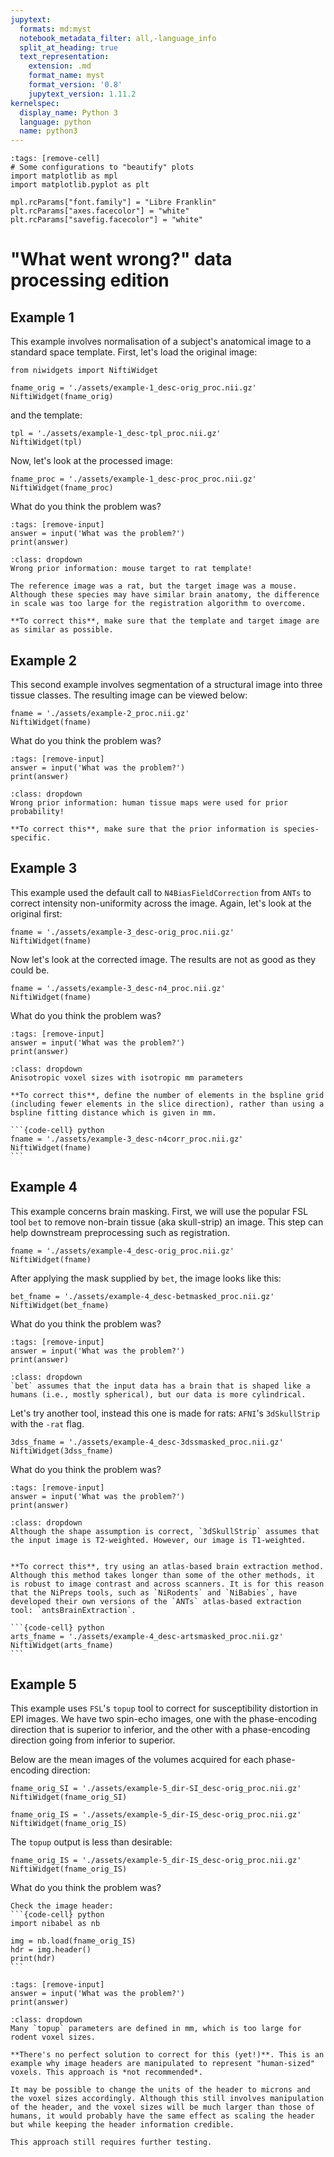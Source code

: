 ```yaml
---
jupytext:
  formats: md:myst
  notebook_metadata_filter: all,-language_info
  split_at_heading: true
  text_representation:
    extension: .md
    format_name: myst
    format_version: '0.8'
    jupytext_version: 1.11.2
kernelspec:
  display_name: Python 3
  language: python
  name: python3
---
```


```{code-cell} python
:tags: [remove-cell]
# Some configurations to "beautify" plots
import matplotlib as mpl
import matplotlib.pyplot as plt

mpl.rcParams["font.family"] = "Libre Franklin"
plt.rcParams["axes.facecolor"] = "white"
plt.rcParams["savefig.facecolor"] = "white"
```

# "What went wrong?" data processing edition
## Example 1
This example involves normalisation of a subject's anatomical image to a standard space template.
First, let's load the original image:
```{code-cell} python
from niwidgets import NiftiWidget

fname_orig = './assets/example-1_desc-orig_proc.nii.gz'
NiftiWidget(fname_orig)
```
and the template:
```{code-cell} python
tpl = './assets/example-1_desc-tpl_proc.nii.gz'
NiftiWidget(tpl)
```

Now, let's look at the processed image:
```{code-cell} python
fname_proc = './assets/example-1_desc-proc_proc.nii.gz'
NiftiWidget(fname_proc)
```

What do you think the problem was?
```{code-cell} python
:tags: [remove-input]
answer = input('What was the problem?')
print(answer)
```

```{admonition} Click the button to reveal the answer!
:class: dropdown
Wrong prior information: mouse target to rat template!

The reference image was a rat, but the target image was a mouse.
Although these species may have similar brain anatomy, the difference in scale was too large for the registration algorithm to overcome.

**To correct this**, make sure that the template and target image are as similar as possible.
```

## Example 2
This second example involves segmentation of a structural image into three tissue classes.
The resulting image can be viewed below:
```{code-cell} python
fname = './assets/example-2_proc.nii.gz'
NiftiWidget(fname)
```

What do you think the problem was?
```{code-cell} python
:tags: [remove-input]
answer = input('What was the problem?')
print(answer)
```

```{admonition} Click the button to reveal!
:class: dropdown
Wrong prior information: human tissue maps were used for prior probability!

**To correct this**, make sure that the prior information is species-specific.
```

## Example 3
This example used the default call to `N4BiasFieldCorrection` from `ANTs` to correct intensity non-uniformity across the image.
Again, let's look at the original first:

```{code-cell} python
fname = './assets/example-3_desc-orig_proc.nii.gz'
NiftiWidget(fname)
```

Now let's look at the corrected image. The results are not as good as they could be.

```{code-cell} python
fname = './assets/example-3_desc-n4_proc.nii.gz'
NiftiWidget(fname)
```

What do you think the problem was?
```{code-cell} python
:tags: [remove-input]
answer = input('What was the problem?')
print(answer)
```

````{admonition} Click the button to reveal!
:class: dropdown
Anisotropic voxel sizes with isotropic mm parameters

**To correct this**, define the number of elements in the bspline grid (including fewer elements in the slice direction), rather than using a bspline fitting distance which is given in mm.

```{code-cell} python
fname = './assets/example-3_desc-n4corr_proc.nii.gz'
NiftiWidget(fname)
```
````

## Example 4
This example concerns brain masking. First, we will use the popular FSL tool `bet` to remove non-brain tissue (aka skull-strip) an image.
This step can help downstream preprocessing such as registration.

```{code-cell} python
fname = './assets/example-4_desc-orig_proc.nii.gz'
NiftiWidget(fname)
```

After applying the mask supplied by `bet`, the image looks like this:
```{code-cell} python
bet_fname = './assets/example-4_desc-betmasked_proc.nii.gz'
NiftiWidget(bet_fname)
```

What do you think the problem was?
```{code-cell} python
:tags: [remove-input]
answer = input('What was the problem?')
print(answer)
```

```{admonition} Click the button to reveal!
:class: dropdown
`bet` assumes that the input data has a brain that is shaped like a humans (i.e., mostly spherical), but our data is more cylindrical.
```

Let's try another tool, instead this one is made for rats: `AFNI`'s `3dSkullStrip` with the `-rat` flag.
```{code-cell} python
3dss_fname = './assets/example-4_desc-3dssmasked_proc.nii.gz'
NiftiWidget(3dss_fname)
```

What do you think the problem was?
```{code-cell} python
:tags: [remove-input]
answer = input('What was the problem?')
print(answer)
```

````{admonition} Click the button to reveal!
:class: dropdown
Although the shape assumption is correct, `3dSkullStrip` assumes that the input image is T2-weighted. However, our image is T1-weighted.


**To correct this**, try using an atlas-based brain extraction method. Although this method takes longer than some of the other methods, it is robust to image contrast and across scanners. It is for this reason that the NiPreps tools, such as `NiRodents` and `NiBabies`, have developed their own versions of the `ANTs` atlas-based extraction tool: `antsBrainExtraction`.

```{code-cell} python
arts_fname = './assets/example-4_desc-artsmasked_proc.nii.gz'
NiftiWidget(arts_fname)
```
````

## Example 5
This example uses `FSL`'s `topup` tool to correct for susceptibility distortion in EPI images.
We have two spin-echo images, one with the phase-encoding direction that is superior to inferior, and the other with a phase-encoding direction going from inferior to superior.

Below are the mean images of the volumes acquired for each phase-encoding direction:
```{code-cell} python
fname_orig_SI = './assets/example-5_dir-SI_desc-orig_proc.nii.gz'
NiftiWidget(fname_orig_SI)
```

```{code-cell} python
fname_orig_IS = './assets/example-5_dir-IS_desc-orig_proc.nii.gz'
NiftiWidget(fname_orig_IS)
```

The `topup` output is less than desirable:
```{code-cell} python
fname_orig_IS = './assets/example-5_dir-IS_desc-orig_proc.nii.gz'
NiftiWidget(fname_orig_IS)
```

What do you think the problem was?
````{hint}
Check the image header:
```{code-cell} python
import nibabel as nb

img = nb.load(fname_orig_IS)
hdr = img.header()
print(hdr)
```
````

```{code-cell} python
:tags: [remove-input]
answer = input('What was the problem?')
print(answer)
```

```{admonition} Click the button to reveal!
:class: dropdown
Many `topup` parameters are defined in mm, which is too large for rodent voxel sizes.

**There's no perfect solution to correct for this (yet!)**. This is an example why image headers are manipulated to represent "human-sized" voxels. This approach is *not recommended*.

It may be possible to change the units of the header to microns and the voxel sizes accordingly. Although this still involves manipulation of the header, and the voxel sizes will be much larger than those of humans, it would probably have the same effect as scaling the header but while keeping the header information credible.

This approach still requires further testing.
```

